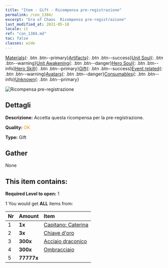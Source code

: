 ```yaml
---
title: "Item - Gift - Ricompensa pre-registrazione"
permalink: /con_1384/
excerpt: "Era of Chaos  Ricompensa pre-registrazione"
last_modified_at: 2021-05-18
locale: it
ref: "con_1384.md"
toc: false
classes: wide
---
```

 [Materials](/ItemsIT/){: .btn .btn--primary}[Artifacts](/ItemsIT/Artifacts/){: .btn .btn--success}[Unit Soul](/ItemsIT/UnitSoul/){: .btn .btn--warning}[Unit Awakening](/ItemsIT/UnitAwakening/){: .btn .btn--danger}[Hero Soul](/ItemsIT/HeroSoul/){: .btn .btn--info}[Hero Skill](/ItemsIT/HeroSkill/){: .btn .btn--primary}[Gift](/ItemsIT/Gift/){: .btn .btn--success}[Event related](/ItemsIT/Events/){: .btn .btn--warning}[Avatars](/ItemsIT/Avatars/){: .btn .btn--danger}[Consumables](/ItemsIT/Consumables/){: .btn .btn--info}[Unknown](/ItemsIT/Unknown/){: .btn .btn--primary}

 ![Ricompensa pre-registrazione](/images/t/i_907182.png)

## Dettagli
 **Descrizione:** Accetta questa ricompensa per la pre-registrazione.

 **Quality:** <span style="color: #FF8C00">OK</span>

 **Type:** Gift

## Gather

  None

## This item contains:

 **Required Level to open:** 1

 1 You would get **ALL** items  from:

  | Nr | Amount |     Item    |
  |:---|:-------|:------------|
  | 1 |  **1x** | [Capitano: Caterina](/ItemsIT/con_1029/) |  | 
  | 2 |  **3x** | [Chiave d'oro](/ItemsIT/con_783/) |  | 
  | 3 |  **300x** | [Acciaio draconico](/ItemsIT/con_880/) |  | 
  | 4 |  **300x** | [Ombracciaio](/ItemsIT/con_881/) |  | 
  | 5 |  **77777x** | <i class="fas fa-coins"/> |  | 
